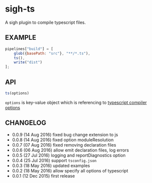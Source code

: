 sigh-ts
=======
A sigh plugin to compile typescript files.

EXAMPLE
-------
```js
pipelines["build"] = [
	glob({basePath: "src"}, "**/*.ts"),
	ts(),
	write("dist")
];
```

API
---
```js
ts(options)
```
`options` is key-value object which is 
referencing to [typescript compiler options](http://www.typescriptlang.org/docs/handbook/compiler-options.html)

CHANGELOG
---------
* 0.0.9 (14 Aug 2016) fixed bug change extension to js  
* 0.0.8 (14 Aug 2016) fixed option moduleResolution 
* 0.0.7 (07 Aug 2016) fixed removing declaration files 
* 0.0.6 (06 Aug 2016) allow emit declaration files, log errors
* 0.0.5 (27 Jul 2016) logging and reportDiagnostics option
* 0.0.4 (25 Jul 2016) support `tsconfig.json`
* 0.0.3 (18 May 2016) updated examples
* 0.0.2 (18 May 2016) allow specify all options of typescript
* 0.0.1 (12 Dec 2015) first release